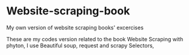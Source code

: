 # Website-scraping-book
My own version of website scraping books' excercises

These are my codes version related to the book Website Scraping with phyton, I use Beautiful soup, request and scrapy Selectors, 
